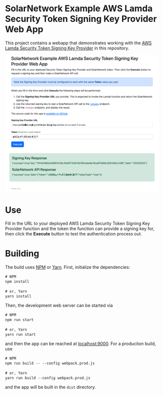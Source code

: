# SolarNetwork Example AWS Lamda Security Token Signing Key Provider Web App

This project contains a webapp that demonstrates working with the
[AWS Lamda Security Token Signing Key Provider](../README.md) in this repository.

<img alt="Example web app screen shot" src="docs/sn-lamda-token-signing-key-web.png" width="1017">

# Use

Fill in the URL to your deployed AWS Lamda Security Token Signing Key Provider function and
the token the function can provide a signing key for, then click the **Execute** button to test
the authentication process out.

# Building

The build uses [NPM][npm] or [Yarn][yarn]. First, initialize the dependencies:

```shell
# NPM
npm install

# or, Yarn
yarn install
```

Then, the development web server can be started via

```shell
# NPM
npm run start

# or, Yarn
yarn run start
```

and then the app can be reached at [localhost:9000](http://localhost:9000). For a
produciton build, use

```shell
# NPM
npm run build -- --config webpack.prod.js

# or, Yarn
yarn run build --config webpack.prod.js
```

and the app will be built in the `dist` directory.

[npm]: https://www.npmjs.com/
[yarn]: https://yarnpkg.com/
